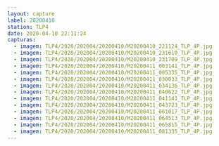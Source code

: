 ```yaml
---
layout: capture
label: 20200410
station: TLP4
date: 2020-04-10 22:11:24
capturas:
  - imagem: TLP4/2020/202004/20200410/M20200410_221124_TLP_4P.jpg
  - imagem: TLP4/2020/202004/20200410/M20200410_231610_TLP_4P.jpg
  - imagem: TLP4/2020/202004/20200410/M20200410_231709_TLP_4P.jpg
  - imagem: TLP4/2020/202004/20200410/M20200411_003141_TLP_4P.jpg
  - imagem: TLP4/2020/202004/20200410/M20200411_005335_TLP_4P.jpg
  - imagem: TLP4/2020/202004/20200410/M20200411_030033_TLP_4P.jpg
  - imagem: TLP4/2020/202004/20200410/M20200411_034136_TLP_4P.jpg
  - imagem: TLP4/2020/202004/20200410/M20200411_040622_TLP_4P.jpg
  - imagem: TLP4/2020/202004/20200410/M20200411_041141_TLP_4P.jpg
  - imagem: TLP4/2020/202004/20200410/M20200411_043723_TLP_4P.jpg
  - imagem: TLP4/2020/202004/20200410/M20200411_061017_TLP_4P.jpg
  - imagem: TLP4/2020/202004/20200410/M20200411_064513_TLP_4P.jpg
  - imagem: TLP4/2020/202004/20200410/M20200411_065815_TLP_4P.jpg
  - imagem: TLP4/2020/202004/20200410/M20200411_081335_TLP_4P.jpg
---
```


